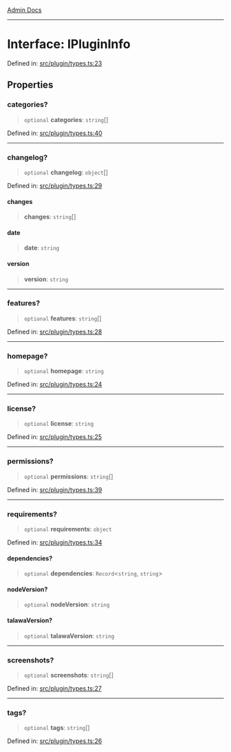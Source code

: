 [Admin Docs](/)

---

# Interface: IPluginInfo

Defined in: [src/plugin/types.ts:23](https://github.com/PalisadoesFoundation/talawa-admin/blob/main/src/plugin/types.ts#L23)

## Properties

### categories?

> `optional` **categories**: `string`[]

Defined in: [src/plugin/types.ts:40](https://github.com/PalisadoesFoundation/talawa-admin/blob/main/src/plugin/types.ts#L40)

---

### changelog?

> `optional` **changelog**: `object`[]

Defined in: [src/plugin/types.ts:29](https://github.com/PalisadoesFoundation/talawa-admin/blob/main/src/plugin/types.ts#L29)

#### changes

> **changes**: `string`[]

#### date

> **date**: `string`

#### version

> **version**: `string`

---

### features?

> `optional` **features**: `string`[]

Defined in: [src/plugin/types.ts:28](https://github.com/PalisadoesFoundation/talawa-admin/blob/main/src/plugin/types.ts#L28)

---

### homepage?

> `optional` **homepage**: `string`

Defined in: [src/plugin/types.ts:24](https://github.com/PalisadoesFoundation/talawa-admin/blob/main/src/plugin/types.ts#L24)

---

### license?

> `optional` **license**: `string`

Defined in: [src/plugin/types.ts:25](https://github.com/PalisadoesFoundation/talawa-admin/blob/main/src/plugin/types.ts#L25)

---

### permissions?

> `optional` **permissions**: `string`[]

Defined in: [src/plugin/types.ts:39](https://github.com/PalisadoesFoundation/talawa-admin/blob/main/src/plugin/types.ts#L39)

---

### requirements?

> `optional` **requirements**: `object`

Defined in: [src/plugin/types.ts:34](https://github.com/PalisadoesFoundation/talawa-admin/blob/main/src/plugin/types.ts#L34)

#### dependencies?

> `optional` **dependencies**: `Record`\<`string`, `string`\>

#### nodeVersion?

> `optional` **nodeVersion**: `string`

#### talawaVersion?

> `optional` **talawaVersion**: `string`

---

### screenshots?

> `optional` **screenshots**: `string`[]

Defined in: [src/plugin/types.ts:27](https://github.com/PalisadoesFoundation/talawa-admin/blob/main/src/plugin/types.ts#L27)

---

### tags?

> `optional` **tags**: `string`[]

Defined in: [src/plugin/types.ts:26](https://github.com/PalisadoesFoundation/talawa-admin/blob/main/src/plugin/types.ts#L26)

